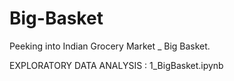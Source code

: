# Big-Basket
Peeking into Indian Grocery Market _ Big Basket.

EXPLORATORY DATA ANALYSIS : 1_BigBasket.ipynb
